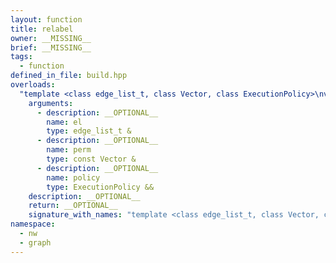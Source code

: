 ```yaml
---
layout: function
title: relabel
owner: __MISSING__
brief: __MISSING__
tags:
  - function
defined_in_file: build.hpp
overloads:
  "template <class edge_list_t, class Vector, class ExecutionPolicy>\nvoid relabel(edge_list_t &, const Vector &, ExecutionPolicy &&)":
    arguments:
      - description: __OPTIONAL__
        name: el
        type: edge_list_t &
      - description: __OPTIONAL__
        name: perm
        type: const Vector &
      - description: __OPTIONAL__
        name: policy
        type: ExecutionPolicy &&
    description: __OPTIONAL__
    return: __OPTIONAL__
    signature_with_names: "template <class edge_list_t, class Vector, class ExecutionPolicy>\nvoid relabel(edge_list_t & el, const Vector & perm, ExecutionPolicy && policy)"
namespace:
  - nw
  - graph
---
```

